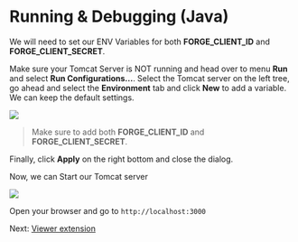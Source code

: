 # Running & Debugging (Java)

We will need to set our ENV Variables for both **FORGE_CLIENT_ID** and **FORGE_CLIENT_SECRET**.

Make sure your Tomcat Server is NOT running and head over to menu **Run** and select **Run Configurations...**. Select the Tomcat server on the left tree, go ahead and select the **Environment** tab and click **New** to add a variable. We can keep the default settings. 

 ![](_media/java/Eclipse_new_env_var.png) 

 > Make sure to add both **FORGE_CLIENT_ID** and **FORGE_CLIENT_SECRET**.

Finally, click **Apply** on the right bottom and close the dialog.

Now, we can Start our Tomcat server 

![](_media/java/Eclipse_start_server_final.png) 

Open your browser and go to `http://localhost:3000`

Next: [Viewer extension](tutorials/extensions)